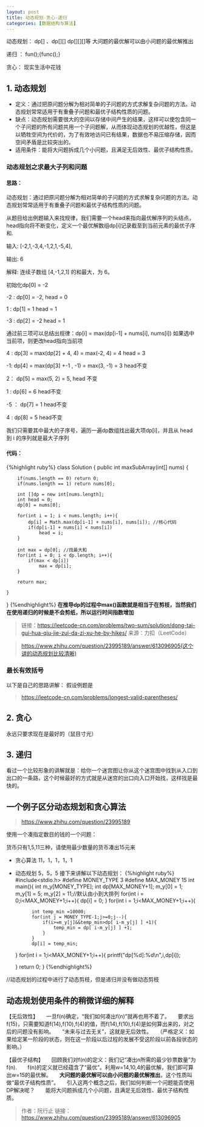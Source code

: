 ```yaml
---
layout: post
title: 动态规划-贪心-递归
categories: [数据结构与算法]
---
```



动态规划：	dp[] 、dp[][] dp[][][]等 大问题的最优解可以由小问题的最优解推出

递归	：	fun();{func();}

贪心：	现实生活中花钱

## 1. 动态规划
	
* 定义：通过把原问题分解为相对简单的子问题的方式求解复杂问题的方法。动态规划常常适用于有重叠子问题和最优子结构性质的问题。
* 缺点：动态规划需要很大的空间以存储中间产生的结果，这样可以使包含同一个子问题的所有问题共用一个子问题解，从而体现动态规划的优越性，但这是以牺牲空间为代价的，为了有效地访问已有结果，数据也不易压缩存储，因而空间矛盾是比较突出的。
* 适用条件：能将大问题拆成几个小问题，且满足无后效性、最优子结构性质。


### 动态规划之求最大子列和问题

#### 思路：

动态规划：通过把原问题分解为相对简单的子问题的方式求解复杂问题的方法。动态规划常常适用于有重叠子问题和最优子结构性质的问题。

从题目给出例题输入来找规律，我们需要一个head来指向最优解序列的头结点，head指向将不断变化，定义一个最优解数组dp[i]记录截至到当前元素的最优子序和.

输入: [-2,1,-3,4,-1,2,1,-5,4],

输出: 6

解释: 连续子数组 [4,-1,2,1] 的和最大，为 6。

初始化dp[0] = -2

-2 : dp[0] = -2, head = 0

1 : dp[1] = 1 head = 1

-3 : dp[2] = -2 head = 1

通过前三项可以总结出规律：dp[i] = max(dp[i-1] + nums[i], nums[i]) 如果选中当前项，则更改head指向当前项

4 : dp[3] = max(dp[2] + 4, 4) = max(-2, 4) = 4 head = 3

-1: dp[4] = max(dp[3] +-1 , -1) = max(3, -1) = 3 head不变

2： dp[5] = max(5, 2) = 5, head 不变

1 : dp[6] = 6 head不变

-5 ： dp[7] = 1 head不变

4 : dp[8] = 5 head不变

我们只需要其中最大的子序号，遍历一遍dp数组找出最大项dp[i]，并且从 head 到 i 的序列就是最大子序列

#### 代码：

{%highlight ruby%}
class Solution {
    public int maxSubArray(int[] nums) {

        if(nums.length == 0) return 0;
        if(nums.length == 1) return nums[0];

        int []dp = new int[nums.length];
        int head = 0;
        dp[0] = nums[0];

        for(int i = 1; i < nums.length; i++){
            dp[i] = Math.max(dp[i-1] + nums[i], nums[i]); //核心代码
            if(dp[i-1] + nums[i] < nums[i])
                head = i;
        }

        int max = dp[0]; //找最大和
        for(int i = 0; i < dp.length; i++){
            if(max < dp[i])
                max = dp[i];
        }
        
        return max;
        
    }
}
{%endhighlight%}
**在推导dp的过程中max()函数就是相当于在剪枝，当然我们在使用递归的时候是不会剪纸，所以运行时间指数增加**

>链接：https://leetcode-cn.com/problems/two-sum/solution/dong-tai-gui-hua-qiu-jie-zui-da-zi-xu-he-by-hikes/
>来源：力扣（LeetCode）

>https://www.zhihu.com/question/23995189/answer/613096905(这个讲的动态规划比较清晰)

### 最长有效括号

以下是自己的思路讲解：
假设例题是


>https://leetcode-cn.com/problems/longest-valid-parentheses/

## 2. 贪心

永远只要求现在是最好的（鼠目寸光）

## 3. 递归

看过一个比较形象的讲解就是：给你一个迷宫图让你从这个迷宫图中找到从入口到出口的一条路，这个时候最好的方式就是从迷宫的出口向入口开始找，这样找是最快的。

## 一个例子区分动态规划和贪心算法

>https://www.zhihu.com/question/23995189

使用一个凑指定数目的钱的一个问题：

货币只有1,5,11三种，请使用最少数量的货币凑出15元来

* 贪心算法
	11，1，1，1，1
* 动态规划
	5，5，5
接下来讲解以下动态规划：
{%highlight ruby%}
#include<stdio.h>
#define MONEY_TYPE 3
#define MAX_MONEY 15
int main(){
	int m_y[MONEY_TYPE];
	int dp[MAX_MONEY+1];
	m_y[0] = 1;
	m_y[1] = 5;
	m_y[2] = 11;//默认由小到大排列 
	for(int i = 0;i<MAX_MONEY+1;i++){
		dp[i] = 0;
	}
	for(int i = 1;i<MAX_MONEY+1;i++){
		
			int temp_min =10000;
			for(int j = MONEY_TYPE-1;j>=0;j--){
				if(i>=m_y[j]&&temp_min>dp[ i-m_y[j] ] +1){
					temp_min = dp[ i-m_y[j] ] +1;
				}
			}
			dp[i] = temp_min;
	
	}
	for(int i = 1;i<MAX_MONEY+1;i++){
		printf("dp[%d]:%d\n",i,dp[i]);
	
	}
	return 0;
}
{%endhighlight%}

//动态规划的过程中进行了动态剪枝，但是递归并没有做动态剪枝



## 动态规划使用条件的稍微详细的解释

【无后效性】　　一旦f(n)确定，“我们如何凑出f(n)”就再也用不着了。　　要求出f(15)，只需要知道f(14),f(10),f(4)的值，而f(14),f(10),f(4)是如何算出来的，对之后的问题没有影响。　　“未来与过去无关”，这就是无后效性。　　（严格定义：如果给定某一阶段的状态，则在这一阶段以后过程的发展不受这阶段以前各段状态的影响。）

【最优子结构】　　回顾我们对f(n)的定义：我们记“凑出n所需的最少钞票数量”为f(n).　　f(n)的定义就已经蕴含了“最优”。利用w=14,10,4的最优解，我们即可算出w=15的最优解。　　**大问题的最优解可以由小问题的最优解推出**，这个性质叫做“最优子结构性质”。　　引入这两个概念之后，我们如何判断一个问题能否使用DP解决呢？　　能将大问题拆成几个小问题，且满足无后效性、最优子结构性质。

>作者：阮行止
>链接：https://www.zhihu.com/question/23995189/answer/613096905
